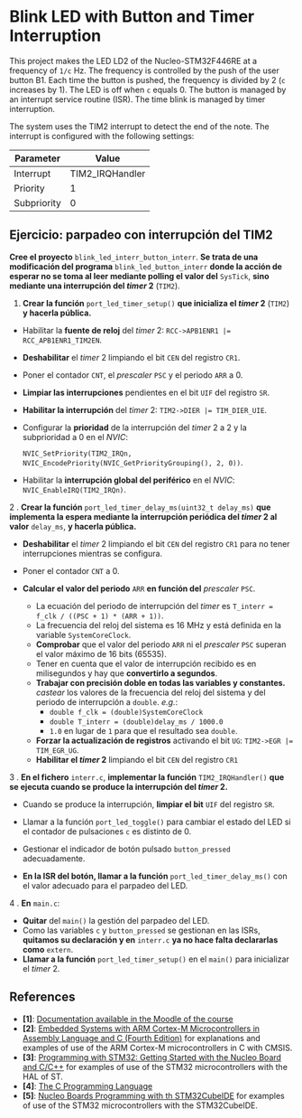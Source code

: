 # Blink LED with Button and Timer Interruption

This project makes the LED LD2 of the Nucleo-STM32F446RE at a frequency of `1/c` Hz. The frequency is controlled by the push of the user button B1. Each time the button is pushed, the frequency is divided by 2 (`c` increases by 1). The LED is off when `c` equals 0. The button is managed by an interrupt service routine (ISR). The time blink is managed by timer interruption.

The system uses the TIM2 interrupt to detect the end of the note. The interrupt is configured with the following settings:

| Parameter   | Value           |
| ----------- | --------------- |
| Interrupt   | TIM2_IRQHandler |
| Priority    | 1               |
| Subpriority | 0               |

## Ejercicio: parpadeo con interrupción del TIM2

**Cree el proyecto** `blink_led_interr_button_interr`. **Se trata de una modificación del programa** `blink_led_button_interr` **donde la acción de esperar no se toma al leer mediante polling el valor del** `SysTick`, **sino mediante una interrupción del *timer* 2** (`TIM2`).

1. **Crear la función** `port_led_timer_setup()` **que inicializa el *timer* 2** (`TIM2`) **y hacerla pública.**

- Habilitar la **fuente de reloj** del *timer* 2: `RCC->APB1ENR1 |= RCC_APB1ENR1_TIM2EN`.
- **Deshabilitar** el *timer* 2 limpiando el bit `CEN` del registro `CR1`.
- Poner el contador `CNT`, el *prescaler* `PSC` y el periodo `ARR` a 0.
- **Limpiar las interrupciones** pendientes en el bit `UIF` del registro `SR`.
- **Habilitar la interrupción** del *timer* 2: `TIM2->DIER |= TIM_DIER_UIE`.
- Configurar la **prioridad** de la interrupción del *timer* 2 a 2 y la subprioridad a 0 en el *NVIC*: 
  
  `NVIC_SetPriority(TIM2_IRQn, NVIC_EncodePriority(NVIC_GetPriorityGrouping(), 2, 0))`.
- Habilitar la **interrupción global del periférico** en el *NVIC*: `NVIC_EnableIRQ(TIM2_IRQn)`.

2 . **Crear la función** `port_led_timer_delay_ms(uint32_t delay_ms)` **que implementa la espera mediante la interrupción periódica del *timer* 2 al valor** `delay_ms`, **y hacerla pública.**

- **Deshabilitar** el *timer* 2 limpiando el bit `CEN` del registro `CR1` para no tener interrupciones mientras se configura.
- Poner el contador `CNT` a 0.
- **Calcular el valor del periodo** `ARR` **en función del** *prescaler* `PSC`.
  
  - La ecuación del periodo de interrupción del *timer* es `T_interr = f_clk / ((PSC + 1) * (ARR + 1))`.
  - La frecuencia del reloj del sistema es 16 MHz y está definida en la variable `SystemCoreClock`.
  - **Comprobar** que el valor del periodo `ARR` ni el *prescaler* `PSC` superan el valor máximo de 16 bits (65535).
  - Tener en cuenta que el valor de interrupción recibido es en milisegundos y hay que **convertirlo a segundos**.
  - **Trabajar con precisión doble en todas las variables y constantes.** *castear* los valores de la frecuencia del reloj del sistema y del periodo de interrupción a `double`. *e.g.*:
    - `double f_clk = (double)SystemCoreClock`
    - `double T_interr = (double)delay_ms / 1000.0`
    - `1.0` en lugar de `1` para que el resultado sea `double`.
  - **Forzar la actualización de registros** activando el bit `UG`: `TIM2->EGR |= TIM_EGR_UG`.
  - **Habilitar el *timer* 2** limpiando el bit `CEN` del registro `CR1`
  
3 . **En el fichero** `interr.c`, **implementar la función** `TIM2_IRQHandler()` **que se ejecuta cuando se produce la interrupción del *timer* 2.**

  - Cuando se produce la interrupción, **limpiar el bit** `UIF` del registro `SR`.
  - Llamar a la función `port_led_toggle()` para cambiar el estado del LED si el contador de pulsaciones `c` es distinto de 0.
  - Gestionar el indicador de botón pulsado `button_pressed` adecuadamente.
  
   - **En la ISR del botón, llamar a la función** `port_led_timer_delay_ms()` con el valor adecuado para el parpadeo del LED.

4 . **En** `main.c`:

  - **Quitar** del `main()` la gestión del parpadeo del LED.
  - Como las variables `c` y `button_pressed` se gestionan en las ISRs, **quitamos su declaración y en** `interr.c` **ya no hace falta declararlas como** `extern`.
  - **Llamar a la función** `port_led_timer_setup()` en el `main()` para inicializar el *timer* 2.

## References

- **[1]**: [Documentation available in the Moodle of the course](https://moodle.upm.es/titulaciones/oficiales/course/view.php?id=785#section-0)
- **[2]**: [Embedded Systems with ARM Cortex-M Microcontrollers in Assembly Language and C (Fourth Edition)](https://web.eece.maine.edu/~zhu/book/index.php) for explanations and examples of use of the ARM Cortex-M microcontrollers in C with CMSIS.
- **[3]**: [Programming with STM32: Getting Started with the Nucleo Board and C/C++](https://ingenio.upm.es/primo-explore/fulldisplay?docid=34UPM_ALMA51126621660004212&context=L&vid=34UPM_VU1&lang=es_ES&search_scope=TAB1_SCOPE1&adaptor=Local%20Search%20Engine&tab=tab1&query=any,contains,Programming%20with%20STM32:%20Getting%20Started%20with%20the%20Nucleo%20Board%20and%20C%2FC%2B%2B&offset=0) for examples of use of the STM32 microcontrollers with the HAL of ST.
- **[4]**: [The C Programming Language](https://ingenio.upm.es/primo-explore/fulldisplay?docid=34UPM_ALMA2151866130004212&context=L&vid=34UPM_VU1&lang=es_ES&search_scope=TAB1_SCOPE1&adaptor=Local%20Search%20Engine&isFrbr=true&tab=tab1&query=any,contains,C%20Programming%20Language)
- **[5]**: [Nucleo Boards Programming with th STM32CubeIDE](https://www.elektor.com/products/nucleo-boards-programming-with-the-stm32cubeide) for examples of use of the STM32 microcontrollers with the STM32CubeIDE.
